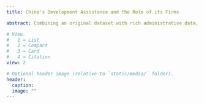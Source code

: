 ```yaml
---
title: China's Development Assistance and the Role of its Firms

abstract: Combining an original dataset with rich administrative data, I study Chinese contractors to uncover strategic motives behind development assistance by the Chinese government to developing countries.

# View.
#   1 = List
#   2 = Compact
#   3 = Card
#   4 = Citation
view: 2

# Optional header image (relative to `static/media/` folder).
header: 
  caption: 
  image: ""
---
```

